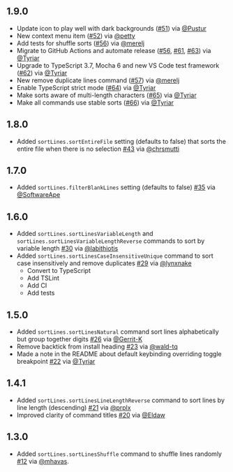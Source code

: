 ## 1.9.0

- Update icon to play well with dark backgrounds ([#51](https://github.com/Tyriar/vscode-sort-lines/pull/51)) via [@Pustur](https://github.com/Pustur)
- New context menu item ([#52](https://github.com/Tyriar/vscode-sort-lines/pull/52)) via [@petty](https://github.com/petty)
- Add tests for shuffle sorts ([#56](https://github.com/Tyriar/vscode-sort-lines/pull/56)) via [@merelj](https://github.com/merelj)
- Migrate to GitHub Actions and automate release ([#56](https://github.com/Tyriar/vscode-sort-lines/pull/60), [#61](https://github.com/Tyriar/vscode-sort-lines/pull/61), [#63](https://github.com/Tyriar/vscode-sort-lines/pull/63)) via [@Tyriar](https://github.com/Tyriar)
- Upgrade to TypeScript 3.7, Mocha 6 and new VS Code test framework ([#62](https://github.com/Tyriar/vscode-sort-lines/pull/62)) via [@Tyriar](https://github.com/Tyriar)
- New remove duplicate lines command ([#57](https://github.com/Tyriar/vscode-sort-lines/pull/57)) via [@merelj](https://github.com/merelj)
- Enable TypeScript strict mode ([#64](https://github.com/Tyriar/vscode-sort-lines/pull/64)) via [@Tyriar](https://github.com/Tyriar)
- Make sorts aware of multi-length characters ([#65](https://github.com/Tyriar/vscode-sort-lines/pull/65)) via [@Tyriar](https://github.com/Tyriar)
- Make all commands use stable sorts ([#66](https://github.com/Tyriar/vscode-sort-lines/pull/66)) via [@Tyriar](https://github.com/Tyriar)

## 1.8.0

- Added `sortLines.sortEntireFile` setting (defaults to false) that sorts the entire file when there is no selection [#43](https://github.com/Tyriar/vscode-sort-lines/pull/43) via [@chrsmutti](https://github.com/chrsmutti)

## 1.7.0

- Added `sortLines.filterBlankLines` setting (defaults to false) [#35](https://github.com/Tyriar/vscode-sort-lines/pull/35) via [@SoftwareApe](https://github.com/SoftwareApe)

## 1.6.0

- Added `sortLines.sortLinesVariableLength` and `sortLines.sortLinesVariableLengthReverse` commands to sort by variable length [#30](https://github.com/Tyriar/vscode-sort-lines/pull/30) via [@labithiotis](https://github.com/labithiotis)
- Added `sortLines.sortLinesCaseInsensitiveUnique` command to sort case insensitively and remove duplicates [#29](https://github.com/Tyriar/vscode-sort-lines/pull/29) via [@lynxnake](https://github.com/lynxnake)
  - Convert to TypeScript
  - Add TSLint
  - Add CI
  - Add tests

## 1.5.0

- Added `sortLines.sortLinesNatural` command sort lines alphabetically but group together digits [#26](https://github.com/Tyriar/vscode-sort-lines/pull/26) via [@Gerrit-K](https://github.com/Gerrit-K)
- Remove backtick from install heading [#23](https://github.com/Tyriar/vscode-sort-lines/pull/23) via [@wald-tq](https://github.com/wald-tq)
- Made a note in the README about default keybinding overriding toggle breakpoint [#22](https://github.com/Tyriar/vscode-sort-lines/issues/22) via [@Tyriar](https://github.com/Tyriar)

## 1.4.1

- Added `sortLines.sortLinesLineLengthReverse` command to sort lines by line length (descending) [#21](https://github.com/Tyriar/vscode-sort-lines/pull/21) via [@prplx](https://github.com/prplx)
- Improved clarity of command titles [#20](https://github.com/Tyriar/vscode-sort-lines/pull/20) via [@Eldaw](https://github.com/Eldaw)

## 1.3.0

- Added `sortLines.sortLinesShuffle` command to shuffle lines randomly [#12](https://github.com/Tyriar/vscode-sort-lines/pull/12) via [@mhavas](https://github.com/mhavas).
